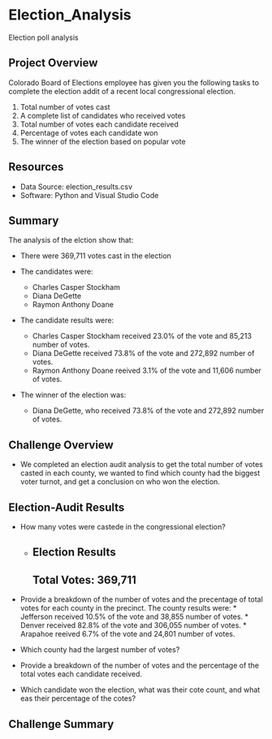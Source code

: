 # Election_Analysis
Election poll analysis

## Project Overview

Colorado Board of Elections employee has given you the following tasks to complete the election addit of a recent local congressional election.

  1. Total number of votes cast
  2. A complete list of candidates who received votes
  3. Total number of votes each candidate received
  4. Percentage of votes each candidate won
  5. The winner of the election based on popular vote
 
## Resources

- Data Source: election_results.csv
- Software: Python and Visual Studio Code

## Summary

The analysis of the elction show that:

  - There were 369,711 votes cast in the election
  - The candidates were:
      * Charles Casper Stockham
      * Diana DeGette
      * Raymon Anthony Doane

  - The candidate results were:
      * Charles Casper Stockham received 23.0% of the vote and 85,213 number of votes.
      * Diana DeGette received 73.8% of the vote and 272,892 number of votes.
      * Raymon Anthony Doane reeived 3.1% of the vote and 11,606 number of votes.

  - The winner of the election was:
      * Diana DeGette, who received 73.8% of the vote and 272,892 number of votes.


## Challenge Overview
- We completed an election audit analysis to get the total number of votes casted in each county, we wanted to find which county had the biggest voter turnot, and get a conclusion on who won the election.

## Election-Audit Results
- How many votes were castede in the congressional election?
  * Election Results
    -------------------------
    Total Votes: 369,711
    -------------------------
- Provide a breakdown of the number of votes and the precentage of total votes for each county in the precinct.
  The county results were:
      * Jefferson received 10.5% of the vote and 38,855 number of votes.
      * Denver received 82.8% of the vote and 306,055 number of votes.
      * Arapahoe reeived 6.7% of the vote and 24,801 number of votes.

- Which county had the largest number of votes?
- Provide a breakdown of the number of votes and the percentage of the total votes each candidate received.
- Which candidate won the election, what was their cote count, and what eas their percentage of the cotes?

## Challenge Summary
